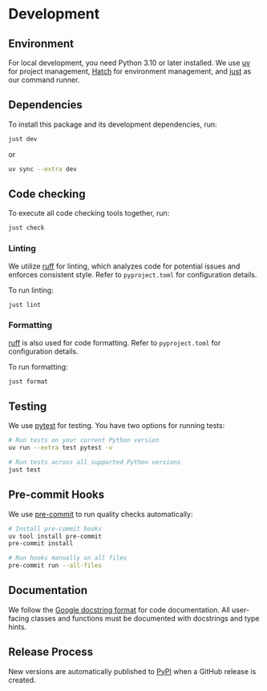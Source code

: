 # Development

## Environment

For local development, you need Python 3.10 or later installed.
We use [uv](https://docs.astral.sh/uv/) for project management, [Hatch](https://hatch.pypa.io/latest/) for environment management, and [just](https://github.com/casey/just) as our command runner.

## Dependencies

To install this package and its development dependencies, run:

```sh
just dev
```

or

```sh
uv sync --extra dev
```

## Code checking

To execute all code checking tools together, run:

```sh
just check
```

### Linting

We utilize [ruff](https://docs.astral.sh/ruff/) for linting, which analyzes code for potential issues and enforces consistent style. Refer to `pyproject.toml` for configuration details.

To run linting:

```sh
just lint
```

### Formatting

[ruff](https://docs.astral.sh/ruff/) is also used for code formatting. Refer to `pyproject.toml` for configuration details.

To run formatting:

```sh
just format
```

## Testing

We use [pytest](https://docs.pytest.org/en/stable/) for testing. You have two options for running tests:

```sh
# Run tests on your current Python version
uv run --extra test pytest -v

# Run tests across all supported Python versions
just test
```

## Pre-commit Hooks

We use [pre-commit](https://pre-commit.com/) to run quality checks automatically:

```sh
# Install pre-commit hooks
uv tool install pre-commit
pre-commit install

# Run hooks manually on all files
pre-commit run --all-files
```

## Documentation

We follow the [Google docstring format](https://sphinxcontrib-napoleon.readthedocs.io/en/latest/example_google.html) for code documentation. All user-facing classes and functions must be documented with docstrings and type hints.

## Release Process

New versions are automatically published to [PyPI](https://pypi.org/project/stdl/) when a GitHub release is created.
